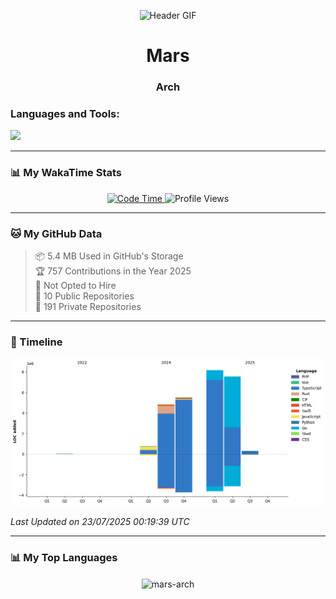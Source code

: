 <p align="center">
  <img src="https://raw.githubusercontent.com/MAZHARMIK/MAZHARMIK/main/GME-HEADER.gif" alt="Header GIF" width="80%">
</p>

<h1 align="center">Mars</h1>
<h3 align="center">Arch</h3>

### Languages and Tools:
<p align="left"> 
  <a href="https://skillicons.dev">
    <img src="https://skillicons.dev/icons?i=ts,py,bash,go,css,vscode,git,prisma&theme=dark" />
  </a>
</p>

---

### 📊 My WakaTime Stats

<p align="center">
  <a href="https://wakatime.com/">
    <img src="https://img.shields.io/badge/Code%20Time-2%2C881%20hrs%2038%20mins-blue" alt="Code Time">
  </a>

  <img src="http://img.shields.io/badge/Profile%20Views-28-blue" alt="Profile Views">
</p>

---

### 🐱 My GitHub Data

> 📦 5.4 MB Used in GitHub's Storage  
> 🏆 757 Contributions in the Year 2025  
> 🚫 Not Opted to Hire  
> 📜 10 Public Repositories  
> 🔑 191 Private Repositories  

---

### 🧱 Timeline

<p align="center">
  <img src="https://raw.githubusercontent.com/mars-arch/mars-arch/main/assets/bar_graph.png" alt="Lines of Code chart">
</p>

_Last Updated on 23/07/2025 00:19:39 UTC_

---

### 📊 My Top Languages

<p align="center">
  <img align="center" src="https://github-readme-stats.vercel.app/api/top-langs?username=mars-arch&show_icons=true&locale=en&theme=radical&langs_count=10" alt="mars-arch" />
</p>
